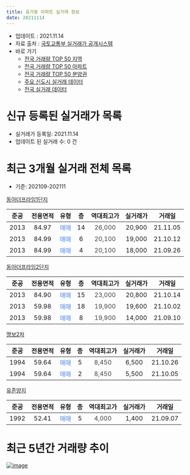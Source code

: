 ```yaml
---
title: 효가동 아파트 실거래 정보
date: 20211114
---
```


* 업데이트 : 2021.11.14
* 자료 출처 : [국토교통부 실거래가 공개시스템](http://rt.molit.go.kr)
* 바로 가기
    * [전국 거래량 TOP 50 지역](https://apt-info.github.io/apt-trade-info/tr)
    * [전국 거래량 TOP 50 아파트](https://apt-info.github.io/apt-trade-info/ta)
    * [전국 거래량 TOP 50 분양권](https://apt-info.github.io/apt-trade-info/tb)
    * [주요 신도시 실거래 데이터](https://apt-info.github.io/apt-trade-info/newtown)
    * [전국 실거래 데이터](https://apt-info.github.io/apt-trade-info/all)



<script async src="https://pagead2.googlesyndication.com/pagead/js/adsbygoogle.js"></script>
<!-- 기본광고 -->
<ins class="adsbygoogle"
     style="display:block"
     data-ad-client="ca-pub-1142216861245946"
     data-ad-slot="4805727019"
     data-ad-format="auto"
     data-full-width-responsive="true"></ins>
<script>
     (adsbygoogle = window.adsbygoogle || []).push({});
</script>


# 신규 등록된 실거래가 목록

* 실거래가 등록일: 2021.11.14
* 업데이트 된 실거래 수: 0 건




<script async src="https://pagead2.googlesyndication.com/pagead/js/adsbygoogle.js"></script>
<!-- 기본광고 -->
<ins class="adsbygoogle"
     style="display:block"
     data-ad-client="ca-pub-1142216861245946"
     data-ad-slot="4805727019"
     data-ad-format="auto"
     data-full-width-responsive="true"></ins>
<script>
     (adsbygoogle = window.adsbygoogle || []).push({});
</script>


# 최근 3개월 실거래 전체 목록
* 기준: 202109-202111


[동아더프라임1단지](https://search.naver.com/search.naver?query=%EB%8F%99%EC%95%84%EB%8D%94%ED%94%84%EB%9D%BC%EC%9E%841%EB%8B%A8%EC%A7%80)

|준공|전용면적|유형|층|역대최고가|실거래가|거래일|
|:---:|:---:|:---:|:---:|:---:|:---:|:---:|
|2013|84.97|<span style="color:#4285F3">매매</span>|14|<span style="color:#444444">26,000</span>|20,900|21.11.05|
|2013|84.99|<span style="color:#4285F3">매매</span>|6|<span style="color:#444444">20,100</span>|19,000|21.10.12|
|2013|84.99|<span style="color:#4285F3">매매</span>|4|<span style="color:#444444">20,100</span>|18,000|21.09.26|

[동아더프라임2단지](https://search.naver.com/search.naver?query=%EB%8F%99%EC%95%84%EB%8D%94%ED%94%84%EB%9D%BC%EC%9E%842%EB%8B%A8%EC%A7%80)

|준공|전용면적|유형|층|역대최고가|실거래가|거래일|
|:---:|:---:|:---:|:---:|:---:|:---:|:---:|
|2013|84.90|<span style="color:#4285F3">매매</span>|15|<span style="color:#444444">23,000</span>|20,800|21.10.14|
|2013|59.98|<span style="color:#4285F3">매매</span>|18|<span style="color:#444444">19,900</span>|19,600|21.10.02|
|2013|59.98|<span style="color:#4285F3">매매</span>|8|<span style="color:#444444">19,900</span>|14,000|21.09.10|

[명보2차](https://search.naver.com/search.naver?query=%EB%AA%85%EB%B3%B42%EC%B0%A8)

|준공|전용면적|유형|층|역대최고가|실거래가|거래일|
|:---:|:---:|:---:|:---:|:---:|:---:|:---:|
|1994|59.64|<span style="color:#4285F3">매매</span>|5|<span style="color:#444444">8,450</span>|6,500|21.10.26|
|1994|59.64|<span style="color:#4285F3">매매</span>|2|<span style="color:#444444">8,450</span>|5,500|21.10.05|

[유존양지](https://search.naver.com/search.naver?query=%EC%9C%A0%EC%A1%B4%EC%96%91%EC%A7%80)

|준공|전용면적|유형|층|역대최고가|실거래가|거래일|
|:---:|:---:|:---:|:---:|:---:|:---:|:---:|
|1992|52.41|<span style="color:#4285F3">매매</span>|5|<span style="color:#444444">4,000</span>|1,400|21.09.07|



<script async src="https://pagead2.googlesyndication.com/pagead/js/adsbygoogle.js"></script>
<!-- 기본광고 -->
<ins class="adsbygoogle"
     style="display:block"
     data-ad-client="ca-pub-1142216861245946"
     data-ad-slot="4805727019"
     data-ad-format="auto"
     data-full-width-responsive="true"></ins>
<script>
     (adsbygoogle = window.adsbygoogle || []).push({});
</script>


# 최근 5년간 거래량 추이


<div style="width:100%;">
    <canvas id="deal_progress" height="200"></canvas>
</div>

<script>
new Chart(document.getElementById("deal_progress"), {
    type: 'line',
    data: {
        labels: ['16.01','16.02','16.03','16.04','16.05','16.06','16.07','16.08','16.09','16.10','16.11','17.01','17.02','17.03','17.04','17.05','17.06','17.07','17.08','17.09','17.11','17.12','18.01','18.02','18.03','18.04','18.06','18.07','18.08','18.09','18.10','18.11','18.12','19.01','19.02','19.03','19.04','19.05','19.06','19.07','19.08','19.09','19.10','19.11','20.01','20.02','20.03','20.04','20.05','20.06','20.07','20.08','20.09','20.10','20.11','20.12','21.01','21.02','21.03','21.04','21.05','21.06','21.07','21.08','21.09','21.10','21.11'],
        datasets: [{
            label: '매매/분양권',
            data: [3,3,7,3,13,3,3,2,4,9,3,1,4,4,1,3,3,3,2,3,4,3,2,2,4,2,2,0,0,4,2,1,3,0,4,1,5,1,2,1,0,1,7,2,4,1,2,2,3,5,3,3,2,2,3,6,5,4,11,10,6,7,8,3,3,5,1],
            borderColor: "rgba(66, 133, 243, 1)",
            backgroundColor: "rgba(66, 133, 243, 0.05)",
            borderWidth: 1,
            pointRadius: 0,
            fill: false,
            lineTension: 0
        },{
            label: '전/월세',
            data: [3,1,1,0,0,0,0,0,0,1,0,3,4,2,1,1,0,3,0,1,0,0,4,3,2,2,5,1,1,1,1,1,1,3,3,3,2,5,5,0,1,3,1,2,1,1,2,2,1,3,1,0,4,2,1,1,1,1,1,16,3,0,0,2,0,0,0],
            borderColor: "rgba(255, 90, 0, 1)",
            backgroundColor: "rgba(255, 90, 0, 0.05)",
            borderWidth: 1,
            pointRadius: 0,
            fill: false,
            lineTension: 0
        },{
            label: '합계',
            data: [6,4,8,3,13,3,3,2,4,10,3,4,8,6,2,4,3,6,2,4,4,3,6,5,6,4,7,1,1,5,3,2,4,3,7,4,7,6,7,1,1,4,8,4,5,2,4,4,4,8,4,3,6,4,4,7,6,5,12,26,9,7,8,5,3,5,1],
            borderColor: "rgba(0, 0, 0, 1)",
            backgroundColor: "rgba(0, 0, 0, 0.03)",
            borderWidth: 0.1,
            pointRadius: 0,
            fill: true,
            lineTension: 0
        }
        ]
    },
    options: {
        responsive: true,
        title: {
            display: false
        },
        tooltips: {
            mode: 'index',
            intersect: false
        },
        hover: {
            mode: 'nearest',
            intersect: true
        },
        scales: {
            xAxes: [{
                display: true,
                scaleLabel: {
                    display: true,
                    labelString: '년/월'
                }
            }],
            yAxes: [{
                display: true,
                ticks: {
                    suggestedMin: 0,
                },
                scaleLabel: {
                    display: true,
                    labelString: '실거래 수'
                }
            }]
        }
    }
});

</script>


[![image](https://apt-info.github.io/images/2020-01-03-apt-trade-info/1024x500.png)](https://play.google.com/store/apps/details?id=com.aptinfo.apttradeinfo)

